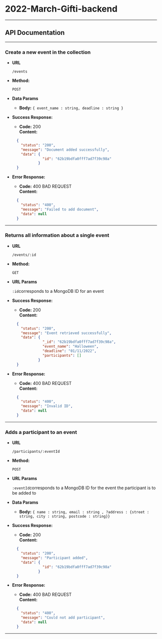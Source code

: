 # 2022-March-Gifti-backend

----
## API Documentation

----
### Create a new event in the collection

* **URL**

  `/events`

* **Method:**

  `POST` 

* **Data Params**

  * **Body:** `{ event_name : string, deadline : string }`

* **Success Response:**

    * **Code:** 200 <br />
      **Content:** <br />
    ```json
      {
        "status": "200",
        "message": "Document added successfully",
        "data": {
                  "id": "62b19bdfa0fff7ad7f39c98a"
                }
      }
    ```

    

* **Error Response:**

    * **Code:** 400 BAD REQUEST <br />
      **Content:** <br />
    ```json
      {
        "status": "400",
        "message": "Failed to add document",
        "data": null
      }
    ```

----
### Returns all information about a single event

* **URL**

  `/events/:id`

* **Method:**

  `GET`

* **URL Params**

   `:id`corresponds to a MongoDB ID for an event

* **Success Response:**

    * **Code:** 200 <br />
      **Content:** <br />
    ```json
      {
        "status": "200",
        "message": "Event retrieved successfully",
        "data": {
                  "_id": "62b19bdfa0fff7ad7f39c98a",
                  "event_name": "Halloween",
                  "deadline": "01/11/2022",
                  "participants": []
                }
      }
    ```



* **Error Response:**

    * **Code:** 400 BAD REQUEST <br />
      **Content:** <br />
    ```json
      {
        "status": "400",
        "message": "Invalid ID",
        "data": null
      }
    ```

----
### Adds a participant to an event

* **URL**

  `/participants/:eventId`

* **Method:**

  `POST`

* **URL Params**

  `:eventId`corresponds to a MongoDB ID for the event the participant is to be added to

* **Data Params**

    * **Body:** `{ name : string, email : string , ?address : {street : string, city : string, postcode : string}}`

* **Success Response:**

    * **Code:** 200 <br />
      **Content:** <br />
    ```json
      {
        "status": "200",
        "message": "Participant added",
        "data": {
                  "id": "62b19bdfa0fff7ad7f39c98a"
                }
      }
    ```



* **Error Response:**

    * **Code:** 400 BAD REQUEST <br />
      **Content:** <br />
    ```json
      {
        "status": "400",
        "message": "Could not add participant",
        "data": null
      }
    ```

----
